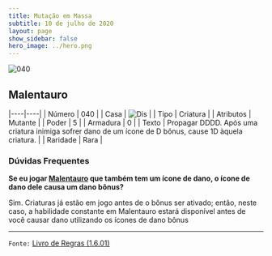 ```yaml
---
title: Mutação em Massa
subtitle: 10 de julho de 2020
layout: page
show_sidebar: false
hero_image: ../hero.png
---
```


![040](https://cdn.keyforgegame.com/media/card_front/pt/479_040_44W8WFGMFQ3M_pt.png)

## Malentauro

|----|----|
| Número | 040 |
| Casa | ![Dis](https://archonarcana.com/images/thumb/e/e8/Dis.png/22px-Dis.png "Dis") |
| Tipo | Criatura |
| Atributos | Mutante |
| Poder | 5 |
| Armadura | 0 |
| Texto | Propagar DDDD.   Após uma criatura inimiga sofrer dano de um ícone de D bônus, cause 1D àquela criatura. |
| Raridade | Rara |

### Dúvidas Frequentes

**Se eu jogar [Malentauro](/mm/040) que também tem um ícone de
dano, o ícone de dano dele causa um dano bônus?**

Sim. Criaturas já estão em jogo antes de o bônus ser ativado; então,
neste caso, a habilidade constante em Malentauro estará disponível
antes de você causar dano utilizando os ícones de dano bônus

<hr/>

`Fonte:` [Livro de Regras (1.6.01)](https://drive.google.com/open?id=1YNhLKUC0xfriiMwFYpDu1Go3zPJw6gYo)
